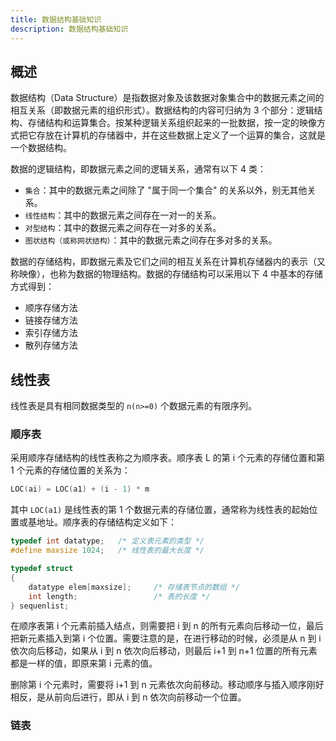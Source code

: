 ```yaml
---
title: 数据结构基础知识
description: 数据结构基础知识
---
```


## 概述

数据结构（Data Structure）是指数据对象及该数据对象集合中的数据元素之间的相互关系（即数据元素的组织形式）。数据结构的内容可归纳为 3 个部分：逻辑结构、存储结构和运算集合。按某种逻辑关系组织起来的一批数据，按一定的映像方式把它存放在计算机的存储器中，并在这些数据上定义了一个运算的集合，这就是一个数据结构。

数据的逻辑结构，即数据元素之间的逻辑关系，通常有以下 4 类：

- `集合`：其中的数据元素之间除了 "属于同一个集合" 的关系以外，别无其他关系。
- `线性结构`：其中的数据元素之间存在一对一的关系。
- `对型结构`：其中的数据元素之间存在一对多的关系。
- `图状结构（或称网状结构）`：其中的数据元素之间存在多对多的关系。

数据的存储结构，即数据元素及它们之间的相互关系在计算机存储器内的表示（又称映像），也称为数据的物理结构。数据的存储结构可以采用以下 4 中基本的存储方式得到：

- 顺序存储方法
- 链接存储方法
- 索引存储方法
- 散列存储方法

## 线性表

线性表是具有相同数据类型的 `n(n>=0)` 个数据元素的有限序列。

### 顺序表

采用顺序存储结构的线性表称之为顺序表。顺序表 L 的第 i 个元素的存储位置和第 1 个元素的存储位置的关系为：

``` cpp
LOC(ai) = LOC(a1) + (i - 1) * m
```

其中 `LOC(a1)` 是线性表的第 1 个数据元素的存储位置，通常称为线性表的起始位置或基地址。顺序表的存储结构定义如下：

``` cpp
typedef int datatype;   /* 定义表元素的类型 */
#define maxsize 1024;   /* 线性表的最大长度 */

typedef struct
{
    datatype elem[maxsize];     /* 存储表节点的数组 */
    int length;                 /* 表的长度 */
} sequenlist;
```
       
在顺序表第 i 个元素前插入结点，则需要把 i 到 n 的所有元素向后移动一位，最后把新元素插入到第 i 个位置。需要注意的是，在进行移动的时候，必须是从 n 到 i 依次向后移动，如果从 i 到 n 依次向后移动，则最后 i+1 到 n+1 位置的所有元素都是一样的值，即原来第 i 元素的值。

删除第 i 个元素时，需要将 i+1 到 n 元素依次向前移动。移动顺序与插入顺序刚好相反，是从前向后进行，即从 i 到 n 依次向前移动一个位置。

### 链表
